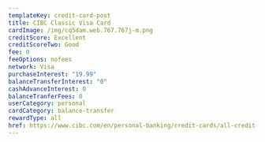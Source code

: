 ```yaml
---
templateKey: credit-card-post
title: CIBC Classic Visa Card
cardImage: /img/cq5dam.web.767.767j-m.png
creditScore: Excellent
creditScoreTwo: Good
fee: 0
feeOptions: nofees
network: Visa
purchaseInterest: "19.99"
balanceTransferInterest: "0"
cashAdvanceInterest: 0
balanceTranferFees: 0
userCategory: personal
cardCategory: balance-transfer
rewardType: all
href: https://www.cibc.com/en/personal-banking/credit-cards/all-credit-cards/classic-visa-card.html
---
```

